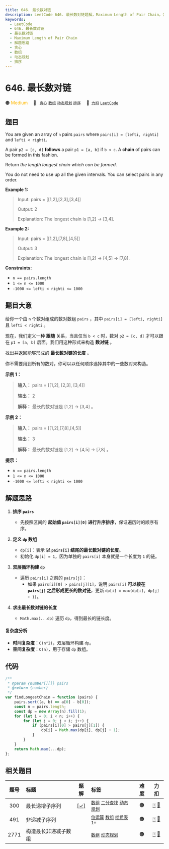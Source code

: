 ```yaml
---
title: 646. 最长数对链
description: LeetCode 646. 最长数对链题解，Maximum Length of Pair Chain，包含解题思路、复杂度分析以及完整的 JavaScript 代码实现。
keywords:
  - LeetCode
  - 646. 最长数对链
  - 最长数对链
  - Maximum Length of Pair Chain
  - 解题思路
  - 贪心
  - 数组
  - 动态规划
  - 排序
---
```


# 646. 最长数对链

🟠 <font color=#ffb800>Medium</font>&emsp; 🔖&ensp; [`贪心`](/tag/greedy.md) [`数组`](/tag/array.md) [`动态规划`](/tag/dynamic-programming.md) [`排序`](/tag/sorting.md)&emsp; 🔗&ensp;[`力扣`](https://leetcode.cn/problems/maximum-length-of-pair-chain) [`LeetCode`](https://leetcode.com/problems/maximum-length-of-pair-chain)

## 题目

You are given an array of `n` pairs `pairs` where `pairs[i] = [lefti, righti]`
and `lefti < righti`.

A pair `p2 = [c, d]` **follows** a pair `p1 = [a, b]` if `b < c`. A **chain**
of pairs can be formed in this fashion.

Return _the length longest chain which can be formed_.

You do not need to use up all the given intervals. You can select pairs in any
order.

**Example 1:**

> Input: pairs = [[1,2],[2,3],[3,4]]
>
> Output: 2
>
> Explanation: The longest chain is [1,2] -> [3,4].

**Example 2:**

> Input: pairs = [[1,2],[7,8],[4,5]]
>
> Output: 3
>
> Explanation: The longest chain is [1,2] -> [4,5] -> [7,8].

**Constraints:**

- `n == pairs.length`
- `1 <= n <= 1000`
- `-1000 <= lefti < righti <= 1000`

## 题目大意

给你一个由 `n` 个数对组成的数对数组 `pairs` ，其中 `pairs[i] = [lefti, righti]` 且 `lefti <
righti` 。

现在，我们定义一种 **跟随** 关系，当且仅当 `b < c` 时，数对 `p2 = [c, d]` 才可以跟在 `p1 = [a, b]`
后面。我们用这种形式来构造 **数对链** 。

找出并返回能够形成的 **最长数对链的长度** 。

你不需要用到所有的数对，你可以以任何顺序选择其中的一些数对来构造。

**示例 1：**

> **输入：** pairs = [[1,2], [2,3], [3,4]]
>
> **输出：** 2
>
> **解释：** 最长的数对链是 [1,2] -> [3,4] 。

**示例 2：**

> **输入：** pairs = [[1,2],[7,8],[4,5]]
>
> **输出：** 3
>
> **解释：** 最长的数对链是 [1,2] -> [4,5] -> [7,8] 。

**提示：**

- `n == pairs.length`
- `1 <= n <= 1000`
- `-1000 <= lefti < righti <= 1000`

## 解题思路

1. **排序 `pairs`**

   - 先按照区间的 **起始值 `pairs[i][0]` 进行升序排序**，保证遍历时的顺序有序。

2. **定义 `dp` 数组**

   - `dp[i]`：表示 **以 `pairs[i]` 结尾的最长数对链的长度**。
   - 初始化 `dp[i] = 1`，因为单独的 `pairs[i]` 本身就是一个长度为 `1` 的链。

3. **双层循环构建 `dp`**

   - 遍历 `pairs[i]` 之前的 `pairs[j]`：
     - 如果 `pairs[i][0] > pairs[j][1]`，说明 `pairs[i]` **可以接在 `pairs[j]` 之后形成更长的数对链**，更新 `dp[i] = max(dp[i], dp[j] + 1)`。

4. **求出最长数对链的长度**
   - `Math.max(...dp)` 遍历 `dp`，得到最长的链长度。

#### 复杂度分析

- **时间复杂度**：`O(n^2)`，双层循环构建 `dp`。
- **空间复杂度**：`O(n)`，用于存储 `dp` 数组。

## 代码

```javascript
/**
 * @param {number[][]} pairs
 * @return {number}
 */
var findLongestChain = function (pairs) {
	pairs.sort((a, b) => a[0] - b[0]);
	const n = pairs.length;
	const dp = new Array(n).fill(1);
	for (let i = 0; i < n; i++) {
		for (let j = 0; j < i; j++) {
			if (pairs[i][0] > pairs[j][1]) {
				dp[i] = Math.max(dp[i], dp[j] + 1);
			}
		}
	}
	return Math.max(...dp);
};
```

## 相关题目

<!-- prettier-ignore -->
| 题号 | 标题 | 题解 | 标签 | 难度 | 力扣 |
| :------: | :------ | :------: | :------ | :------: | :------: |
| 300 | 最长递增子序列 | [[✓]](/problem/0300.md) |  [`数组`](/tag/array.md) [`二分查找`](/tag/binary-search.md) [`动态规划`](/tag/dynamic-programming.md) | 🟠 | [🀄️](https://leetcode.cn/problems/longest-increasing-subsequence) [🔗](https://leetcode.com/problems/longest-increasing-subsequence) |
| 491 | 非递减子序列 |  |  [`位运算`](/tag/bit-manipulation.md) [`数组`](/tag/array.md) [`哈希表`](/tag/hash-table.md) `1+` | 🟠 | [🀄️](https://leetcode.cn/problems/non-decreasing-subsequences) [🔗](https://leetcode.com/problems/non-decreasing-subsequences) |
| 2771 | 构造最长非递减子数组 |  |  [`数组`](/tag/array.md) [`动态规划`](/tag/dynamic-programming.md) | 🟠 | [🀄️](https://leetcode.cn/problems/longest-non-decreasing-subarray-from-two-arrays) [🔗](https://leetcode.com/problems/longest-non-decreasing-subarray-from-two-arrays) |
